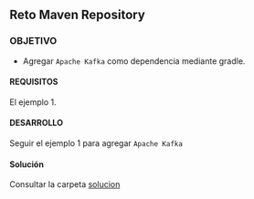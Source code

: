 ## Reto Maven Repository

### OBJETIVO 

- Agregar `Apache Kafka` como dependencia mediante gradle.

#### REQUISITOS 

El ejemplo 1.

#### DESARROLLO

Seguir el ejemplo 1 para agregar `Apache Kafka`

#### Solución

Consultar la carpeta [solucion](solucion)

